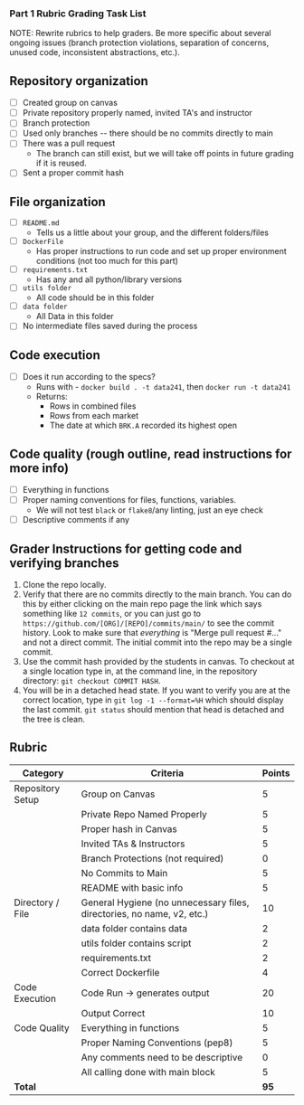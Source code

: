### Part 1 Rubric Grading Task List

NOTE: Rewrite rubrics to help graders. Be more specific about several ongoing issues (branch protection violations, separation of concerns, unused code, inconsistent abstractions, etc.).


## Repository organization
- [ ] Created group on canvas 
- [ ] Private repository properly named, invited TA's and instructor 
- [ ] Branch protection
- [ ] Used only branches -- there should be no commits directly to main
- [ ] There was a pull request
  - The branch can still exist, but we will take off points in future grading if it is reused.
- [ ] Sent a proper commit hash

## File organization

- [ ] `README.md`
  - Tells us a little about your group, and the different folders/files
- [ ] `DockerFile`
  - Has proper instructions to run code and set up proper environment conditions (not too much for this part)
- [ ] `requirements.txt`
  - Has any and all python/library versions
- [ ] `utils folder`
  - All code should be in this folder
- [ ] `data folder`
  - All Data in this folder
- [ ] No intermediate files saved during the process

## Code execution

- [ ] Does it run according to the specs? 
   - Runs with - `docker build . -t data241`, then `docker run -t data241`
   - Returns:
      - Rows in combined files
      - Rows from each market 
      - The date at which `BRK.A` recorded its highest open

## Code quality (rough outline, read instructions for more info)

- [ ] Everything in functions
- [ ] Proper naming conventions for files, functions, variables.
  - We will not test `black` or `flake8`/any linting, just an eye check
- [ ] Descriptive comments if any

## Grader Instructions for getting code and verifying branches

1. Clone the repo locally.
1. Verify that there are no commits directly to the main branch. You can do this by either clicking on the main repo page the link which says something like `12 commits`, or you can just go to `https://github.com/[ORG]/[REPO]/commits/main/` to see the commit history. Look to make sure that _everything_ is "Merge pull request #..." and not a direct commit. The initial commit into the repo may be a single commit.
2. Use the commit hash provided by the students in canvas. To checkout at a single location type in, at the command line, in the repository directory: `git checkout COMMIT HASH`.
3. You will be in a detached head state. If you want to verify you are at the correct location, type in `git log -1 --format=%H` which should display the last commit. `git status` should mention that head is detached and the tree is clean.

## Rubric

| Category | Criteria | Points |
|----------|----------|---------|
| Repository Setup | Group on Canvas | 5 |
| | Private Repo Named Properly | 5 |
| | Proper hash in Canvas | 5 |
| | Invited TAs & Instructors | 5 |
| | Branch Protections (not required) | 0 |
| | No Commits to Main | 5 |
| | README with basic info | 5 |
| Directory / File | General Hygiene (no unnecessary files, directories, no name, v2, etc.) | 10 |
| | data folder contains data | 2 |
| | utils folder contains script | 2 |
| | requirements.txt | 2 |
| | Correct Dockerfile | 4 |
| Code Execution | Code Run -> generates output | 20 |
| | Output Correct | 10 |
| Code Quality | Everything in functions | 5 |
| | Proper Naming Conventions (pep8) | 5 |
| | Any comments need to be descriptive | 0 |
| | All calling done with main block | 5 |
| **Total** | | **95** |